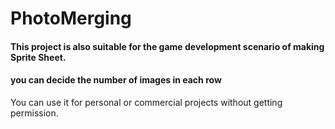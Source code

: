 # PhotoMerging

#### This project is also suitable for the game development scenario of making Sprite Sheet.
#### you can decide the number of images in each row

You can use it for personal or commercial projects without getting permission.
